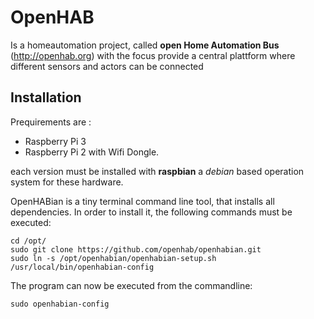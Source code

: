 # OpenHAB
Is a homeautomation project, called **open Home Automation Bus** (<http://openhab.org>) with the focus provide a central plattform where different sensors and actors can be connected 
## Installation
Prequirements are :
* Raspberry Pi 3
* Raspberry Pi 2 with Wifi Dongle.

each version must be installed with **raspbian** a *debian* based operation system for these hardware. 

OpenHABian is a tiny terminal command line tool, that installs all dependencies. In order to install it, the following commands must be executed:


`cd /opt/`   
`sudo git clone https://github.com/openhab/openhabian.git`   
`sudo ln -s /opt/openhabian/openhabian-setup.sh /usr/local/bin/openhabian-config`   

The program can now be executed from the commandline:

`sudo openhabian-config`   

